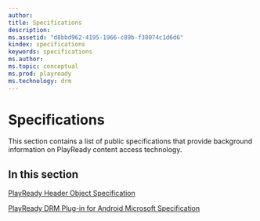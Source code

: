 ```yaml
---
author:
title: Specifications
description:
ms.assetid: "d8bbd962-4195-1966-c89b-f38074c1d6d6"
kindex: specifications
keywords: specifications
ms.author:
ms.topic: conceptual
ms.prod: playready
ms.technology: drm
---
```



# Specifications


This section contains a list of public specifications that provide background information on PlayReady content access technology.

## In this section

[PlayReady Header Object Specification](playreadyheaderspecification.md)

[PlayReady DRM Plug-in for Android Microsoft Specification](playreadydrmpluginforandroidspecification.md)
